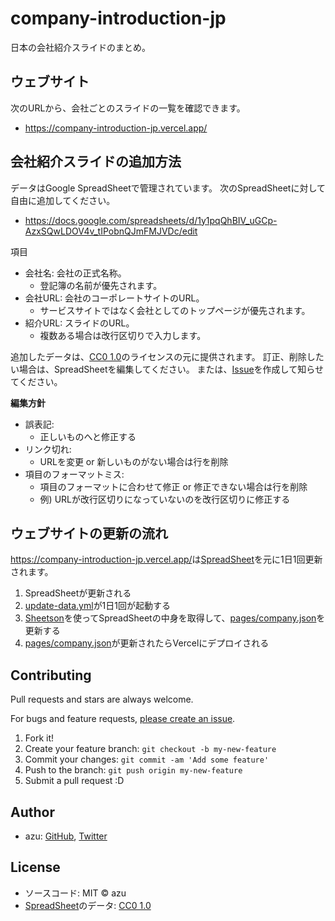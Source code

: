# company-introduction-jp

日本の会社紹介スライドのまとめ。

## ウェブサイト

次のURLから、会社ごとのスライドの一覧を確認できます。

- <https://company-introduction-jp.vercel.app/>

## 会社紹介スライドの追加方法

データはGoogle SpreadSheetで管理されています。
次のSpreadSheetに対して自由に追加してください。

- <https://docs.google.com/spreadsheets/d/1y1pqQhBIV_uGCp-AzxSQwLDOV4v_tIPobnQJmFMJVDc/edit>

項目

- 会社名: 会社の正式名称。
  - 登記簿の名前が優先されます。
- 会社URL: 会社のコーポレートサイトのURL。
  - サービスサイトではなく会社としてのトップページが優先されます。
- 紹介URL: スライドのURL。
  - 複数ある場合は改行区切りで入力します。

追加したデータは、[CC0 1.0](https://creativecommons.org/publicdomain/zero/1.0/deed.ja)のライセンスの元に提供されます。
訂正、削除したい場合は、SpreadSheetを編集してください。
または、[Issue](https://github.com/azu/company-introduction-jp/issues)を作成して知らせてください。

**編集方針**

- 誤表記:
  - 正しいものへと修正する
- リンク切れ: 
  - URLを変更 or 新しいものがない場合は行を削除
- 項目のフォーマットミス:
  - 項目のフォーマットに合わせて修正 or 修正できない場合は行を削除
  - 例) URLが改行区切りになっていないのを改行区切りに修正する

## ウェブサイトの更新の流れ

<https://company-introduction-jp.vercel.app/>は[SpreadSheet](https://docs.google.com/spreadsheets/d/1y1pqQhBIV_uGCp-AzxSQwLDOV4v_tIPobnQJmFMJVDc)を元に1日1回更新されます。

1. SpreadSheetが更新される
2. [update-data.yml](./.github/workflows/update-data.yml)が1日1回が起動する
3. [Sheetson](https://sheetson.com/)を使ってSpreadSheetの中身を取得して、[pages/company.json](./pages/company.json)を更新する
4. [pages/company.json](./pages/company.json)が更新されたらVercelにデプロイされる

## Contributing

Pull requests and stars are always welcome.

For bugs and feature requests, [please create an issue](https://github.com/azu/company-introduction-jp/issues).

1. Fork it!
2. Create your feature branch: `git checkout -b my-new-feature`
3. Commit your changes: `git commit -am 'Add some feature'`
4. Push to the branch: `git push origin my-new-feature`
5. Submit a pull request :D

## Author

- azu: [GitHub](https://github.com/azu), [Twitter](https://twitter.com/azu_re)

## License

- ソースコード: MIT © azu
- [SpreadSheet](https://docs.google.com/spreadsheets/d/1y1pqQhBIV_uGCp-AzxSQwLDOV4v_tIPobnQJmFMJVDc)のデータ: [CC0 1.0](https://creativecommons.org/publicdomain/zero/1.0/deed.ja)
